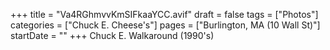 +++
title = "Va4RGhmvvKmSIFkaaYCC.avif"
draft = false
tags = ["Photos"]
categories = ["Chuck E. Cheese's"]
pages = ["Burlington, MA (10 Wall St)"]
startDate = ""
+++
Chuck E. Walkaround (1990's)
